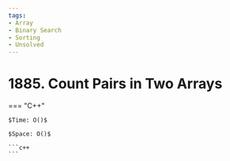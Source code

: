 ```yaml
---
tags:
- Array
- Binary Search
- Sorting
- Unsolved
---
```



# 1885. Count Pairs in Two Arrays

=== "C++"

    $Time: O()$

    $Space: O()$

    ```c++
    ```